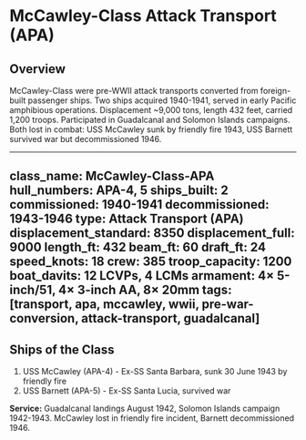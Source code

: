 # McCawley-Class Attack Transport (APA)

## Overview
McCawley-Class were pre-WWII attack transports converted from foreign-built passenger ships. Two ships acquired 1940-1941, served in early Pacific amphibious operations. Displacement ~9,000 tons, length 432 feet, carried 1,200 troops. Participated in Guadalcanal and Solomon Islands campaigns. Both lost in combat: USS McCawley sunk by friendly fire 1943, USS Barnett survived war but decommissioned 1946.

---
class_name: McCawley-Class-APA
hull_numbers: APA-4, 5
ships_built: 2
commissioned: 1940-1941
decommissioned: 1943-1946
type: Attack Transport (APA)
displacement_standard: 8350
displacement_full: 9000
length_ft: 432
beam_ft: 60
draft_ft: 24
speed_knots: 18
crew: 385
troop_capacity: 1200
boat_davits: 12 LCVPs, 4 LCMs
armament: 4× 5-inch/51, 4× 3-inch AA, 8× 20mm
tags: [transport, apa, mccawley, wwii, pre-war-conversion, attack-transport, guadalcanal]
---

## Ships of the Class

1. USS McCawley (APA-4) - Ex-SS Santa Barbara, sunk 30 June 1943 by friendly fire
2. USS Barnett (APA-5) - Ex-SS Santa Lucia, survived war

**Service:** Guadalcanal landings August 1942, Solomon Islands campaign 1942-1943. McCawley lost in friendly fire incident, Barnett decommissioned 1946.
